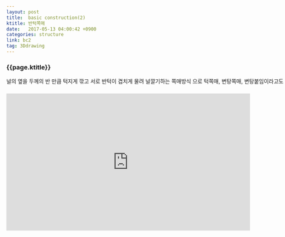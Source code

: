 ```yaml
---
layout: post
title:  basic construction(2)
ktitle: 반턱쪽매
date:   2017-05-13 04:00:42 +0900
categories: structure
link: bc2
tag: 3Ddrawing
---
```


<div style="width:900px; margin:0px auto">

<h3>
	{{page.ktitle}}
</h3>

<p style="line-height: 160%">	
널의 옆을 두께의 반 만큼 턱지게 깎고 서로 반턱이 겹치게 물려 널깔기하는 쪽매방식
으로 턱쪽매, 변탕쪽매, 변탕붙임이라고도 한다.
</p>	
</div>	

<div style="text-align:center; margin:20px 0px 30px 0px; display: block;">

<iframe width="640" height="360" src="https://www.youtube.com/embed/CcrAHZ1eVFk" frameborder="0" allowfullscreen></iframe>

</div>
